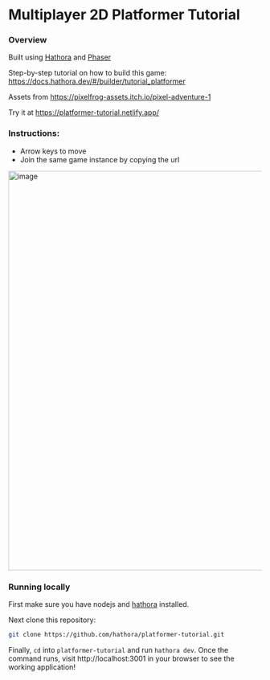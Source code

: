 # Multiplayer 2D Platformer Tutorial

### Overview

Built using [Hathora](https://github.com/hathora/hathora) and [Phaser](http://phaser.io/)

Step-by-step tutorial on how to build this game: https://docs.hathora.dev/#/builder/tutorial_platformer

Assets from https://pixelfrog-assets.itch.io/pixel-adventure-1

Try it at https://platformer-tutorial.netlify.app/

### Instructions:

- Arrow keys to move
- Join the same game instance by copying the url

<img width="795" alt="image" src="https://user-images.githubusercontent.com/5400947/184981714-264f9889-f86b-4ac8-b645-473cd5c0608d.png">

### Running locally

First make sure you have nodejs and [hathora](https://github.com/hathora/hathora) installed.

Next clone this repository:
```sh
git clone https://github.com/hathora/platformer-tutorial.git
```

Finally, `cd` into `platformer-tutorial` and run `hathora dev`. Once the command runs, visit http://localhost:3001 in your browser to see the working application!
